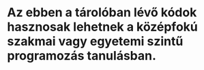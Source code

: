# Az ebben a tárolóban lévő kódok hasznosak lehetnek a középfokú szakmai vagy egyetemi szintű programozás tanulásban.
